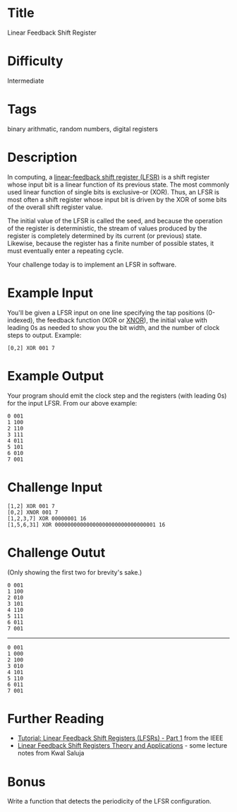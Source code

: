 # Title

Linear Feedback Shift Register

# Difficulty

Intermediate

# Tags

binary arithmatic, random numbers, digital registers

# Description

In computing, a [linear-feedback shift register (LFSR)](https://en.wikipedia.org/wiki/Linear-feedback_shift_register) is a shift register whose input bit is a linear function of its previous state. The most commonly used linear function of single bits is exclusive-or (XOR). Thus, an LFSR is most often a shift register whose input bit is driven by the XOR of some bits of the overall shift register value.

The initial value of the LFSR is called the seed, and because the operation of the register is deterministic, the stream of values produced by the register is completely determined by its current (or previous) state. Likewise, because the register has a finite number of possible states, it must eventually enter a repeating cycle.

Your challenge today is to implement an LFSR in software. 

# Example Input

You'll be given a LFSR input on one line specifying the tap positions (0-indexed), the feedback function (XOR or [XNOR](https://en.wikipedia.org/wiki/XNOR_gate)), the initial value with leading 0s as needed to show you the bit width, and the number of clock steps to output. Example:

    [0,2] XOR 001 7

# Example Output

Your program should emit the clock step and the registers (with leading 0s) for the input LFSR. From our above example:

    0 001
    1 100
    2 110 
    3 111
    4 011
    5 101
    6 010
    7 001

# Challenge Input

    [1,2] XOR 001 7
    [0,2] XNOR 001 7
    [1,2,3,7] XOR 00000001 16
    [1,5,6,31] XOR 00000000000000000000000000000001 16

# Challenge Outut

(Only showing the first two for brevity's sake.)

    0 001
    1 100 
    2 010
    3 101
    4 110
    5 111
    6 011
    7 001

----

    0 001
    1 000
    2 100
    3 010
    4 101
    5 110
    6 011
    7 001 

# Further Reading

- [Tutorial: Linear Feedback Shift Registers (LFSRs) - Part 1](https://www.eetimes.com/document.asp?doc_id=1274550) from the IEEE
- [Linear Feedback Shift Registers Theory and Applications](http://homepages.cae.wisc.edu/~ece553/handouts/LFSR-notes.PDF) - some lecture notes from Kwal Saluja

# Bonus

Write a function that detects the periodicity of the LFSR configuration. 
